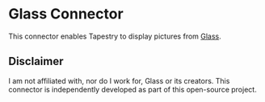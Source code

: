 # Glass Connector

This connector enables Tapestry to display pictures from [Glass](https://glass.photo).

## Disclaimer

I am not affiliated with, nor do I work for, Glass or its creators. This connector is independently developed as part of this open-source project.